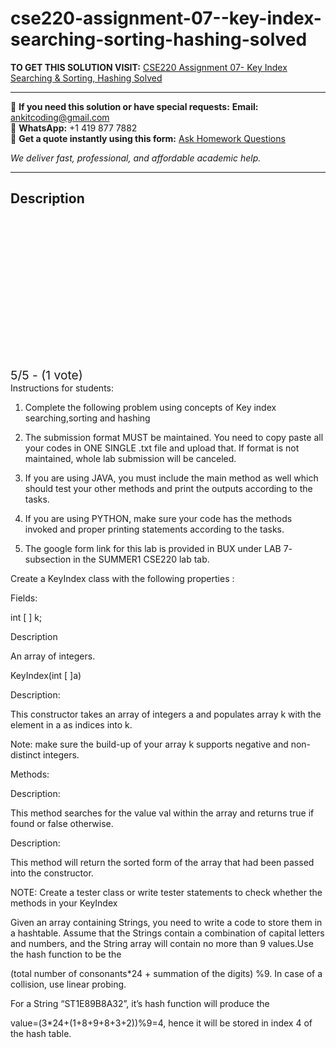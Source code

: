 # cse220-assignment-07--key-index-searching-sorting-hashing-solved
**TO GET THIS SOLUTION VISIT:** [CSE220 Assignment 07- Key Index Searching & Sorting, Hashing Solved](https://www.ankitcodinghub.com/product/cse-220-data-structures-solved/)


---

📩 **If you need this solution or have special requests:** **Email:** ankitcoding@gmail.com  
📱 **WhatsApp:** +1 419 877 7882  
📄 **Get a quote instantly using this form:** [Ask Homework Questions](https://www.ankitcodinghub.com/services/ask-homework-questions/)

*We deliver fast, professional, and affordable academic help.*

---

<h2>Description</h2>



<div class="kk-star-ratings kksr-auto kksr-align-center kksr-valign-top" data-payload="{&quot;align&quot;:&quot;center&quot;,&quot;id&quot;:&quot;119734&quot;,&quot;slug&quot;:&quot;default&quot;,&quot;valign&quot;:&quot;top&quot;,&quot;ignore&quot;:&quot;&quot;,&quot;reference&quot;:&quot;auto&quot;,&quot;class&quot;:&quot;&quot;,&quot;count&quot;:&quot;1&quot;,&quot;legendonly&quot;:&quot;&quot;,&quot;readonly&quot;:&quot;&quot;,&quot;score&quot;:&quot;5&quot;,&quot;starsonly&quot;:&quot;&quot;,&quot;best&quot;:&quot;5&quot;,&quot;gap&quot;:&quot;4&quot;,&quot;greet&quot;:&quot;Rate this product&quot;,&quot;legend&quot;:&quot;5\/5 - (1 vote)&quot;,&quot;size&quot;:&quot;24&quot;,&quot;title&quot;:&quot;CSE220 Assignment 07- Key Index Searching \u0026amp; Sorting, Hashing Solved&quot;,&quot;width&quot;:&quot;138&quot;,&quot;_legend&quot;:&quot;{score}\/{best} - ({count} {votes})&quot;,&quot;font_factor&quot;:&quot;1.25&quot;}">

<div class="kksr-stars">

<div class="kksr-stars-inactive">
            <div class="kksr-star" data-star="1" style="padding-right: 4px">


<div class="kksr-icon" style="width: 24px; height: 24px;"></div>
        </div>
            <div class="kksr-star" data-star="2" style="padding-right: 4px">


<div class="kksr-icon" style="width: 24px; height: 24px;"></div>
        </div>
            <div class="kksr-star" data-star="3" style="padding-right: 4px">


<div class="kksr-icon" style="width: 24px; height: 24px;"></div>
        </div>
            <div class="kksr-star" data-star="4" style="padding-right: 4px">


<div class="kksr-icon" style="width: 24px; height: 24px;"></div>
        </div>
            <div class="kksr-star" data-star="5" style="padding-right: 4px">


<div class="kksr-icon" style="width: 24px; height: 24px;"></div>
        </div>
    </div>

<div class="kksr-stars-active" style="width: 138px;">
            <div class="kksr-star" style="padding-right: 4px">


<div class="kksr-icon" style="width: 24px; height: 24px;"></div>
        </div>
            <div class="kksr-star" style="padding-right: 4px">


<div class="kksr-icon" style="width: 24px; height: 24px;"></div>
        </div>
            <div class="kksr-star" style="padding-right: 4px">


<div class="kksr-icon" style="width: 24px; height: 24px;"></div>
        </div>
            <div class="kksr-star" style="padding-right: 4px">


<div class="kksr-icon" style="width: 24px; height: 24px;"></div>
        </div>
            <div class="kksr-star" style="padding-right: 4px">


<div class="kksr-icon" style="width: 24px; height: 24px;"></div>
        </div>
    </div>
</div>


<div class="kksr-legend" style="font-size: 19.2px;">
            5/5 - (1 vote)    </div>
    </div>
Instructions for students:

1. Complete the following problem using concepts of Key index searching,sorting and hashing

4. The submission format MUST be maintained. You need to copy paste all your codes in ONE SINGLE .txt file and upload that. If format is not maintained, whole lab submission will be canceled.

5. If you are using JAVA, you must include the main method as well which should test your other methods and print the outputs according to the tasks.

6. If you are using PYTHON, make sure your code has the methods invoked and proper printing statements according to the tasks.

7. The google form link for this lab is provided in BUX under LAB 7- subsection in the SUMMER1 CSE220 lab tab.

Create a KeyIndex class with the following properties :

Fields:

int [ ] k;

Description

An array of integers.

KeyIndex(int [ ]a)

Description:

This constructor takes an array of integers a and populates array k with the element in a as indices into k.

Note: make sure the build-up of your array k supports negative and non-distinct integers.

Methods:

Description:

This method searches for the value val within the array and returns true if found or false otherwise.

Description:

This method will return the sorted form of the array that had been passed into the constructor.

NOTE: Create a tester class or write tester statements to check whether the methods in your KeyIndex

Given an array containing Strings, you need to write a code to store them in a hashtable. Assume that the Strings contain a combination of capital letters and numbers, and the String array will contain no more than 9 values.Use the hash function to be the

(total number of consonants*24 + summation of the digits) %9. In case of a collision, use linear probing.

For a String “ST1E89B8A32”, it’s hash function will produce the

value=(3*24+(1+8+9+8+3+2))%9=4, hence it will be stored in index 4 of the hash table.
